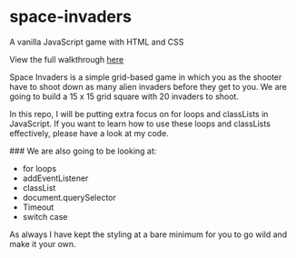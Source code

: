 # space-invaders
A vanilla JavaScript game with HTML and CSS

View the full walkthrough [here](https://www.youtube.com/channel/UC5DNytAJ6_FISueUfzZCVsw) 

Space Invaders is a simple grid-based game in which you as the shooter have to shoot down as many alien invaders before they get to you. We are going to build a 15 x 15 grid square with 20 invaders to shoot. 

In this repo, I will be putting extra focus on for loops and classLists in JavaScript. If you want to learn how to use these loops and classLists effectively, please have a look at my code.


### We are also going to be looking at:
 * for loops
* addEventListener
* classList
* document.querySelector
* Timeout
* switch case

As always I have kept the styling at a bare minimum for you to go wild and make it your own.
